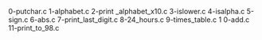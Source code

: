 0-putchar.c 
1-alphabet.c 
2-print
_alphabet_x10.c 
3-islower.c 
4-isalpha.c 
5-sign.c 
6-abs.c 
7-print_last_digit.c 
8-24_hours.c 
9-times_table.c 1
0-add.c 
11-print_to_98.c
